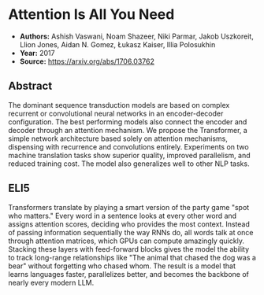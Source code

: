 # Attention Is All You Need

- **Authors:** Ashish Vaswani, Noam Shazeer, Niki Parmar, Jakob Uszkoreit, Llion Jones, Aidan N. Gomez, Łukasz Kaiser, Illia Polosukhin
- **Year:** 2017
- **Source:** https://arxiv.org/abs/1706.03762

## Abstract
The dominant sequence transduction models are based on complex recurrent or convolutional neural networks in an encoder-decoder configuration. The best performing models also connect the encoder and decoder through an attention mechanism. We propose the Transformer, a simple network architecture based solely on attention mechanisms, dispensing with recurrence and convolutions entirely. Experiments on two machine translation tasks show superior quality, improved parallelism, and reduced training cost. The model also generalizes well to other NLP tasks.

## ELI5
Transformers translate by playing a smart version of the party game "spot who matters." Every word in a sentence looks at every other word and assigns attention scores, deciding who provides the most context. Instead of passing information sequentially the way RNNs do, all words talk at once through attention matrices, which GPUs can compute amazingly quickly. Stacking these layers with feed-forward blocks gives the model the ability to track long-range relationships like "The animal that chased the dog was a bear" without forgetting who chased whom. The result is a model that learns languages faster, parallelizes better, and becomes the backbone of nearly every modern LLM.
